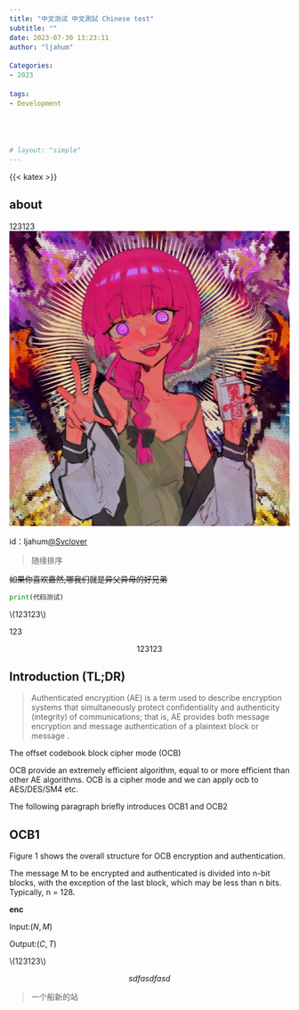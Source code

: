 ```yaml
---
title: "中文测试 中文測試 Chinese test"
subtitle: ""
date: 2023-07-30 13:23:11
author: "ljahum"

Categories:
- 2023

tags:
- Development




# layout: "simple"
---
```


{{< katex >}}

## about




123123
![123123](/img/1.jpg)


id：ljahum[@Syclover](https://ctftime.org/team/455)





> 随缘排序




<del>如果你喜欢嘉然,哪我们就是异父异母的好兄弟</del>



```python
print(代码测试)
```

\\(123123\\)


$123$ 

$$
123123
$$




## Introduction (TL;DR)

> Authenticated encryption (AE) is a term used to describe encryption systems  that simultaneously protect confidentiality and authenticity (integrity) of  communications; that is, AE provides both message encryption and message  authentication of a plaintext block or message .

The offset codebook block cipher mode (OCB)

OCB provide an extremely efficient  algorithm, equal to or more efficient than other AE algorithms. OCB is a cipher mode and we can apply ocb to AES/DES/SM4 etc.



The following paragraph briefly introduces OCB1 and OCB2

## OCB1

Figure 1 shows the overall structure for OCB encryption and authentication.

The message M to be  encrypted and authenticated is divided into n-bit blocks, with the exception  of the last block, which may be less than n bits. Typically, n = 128. 

**enc**

Input:$(N,M)$

Output:$(C,T)$

\\(123123\\)


$$
sdfasdfasd
$$

> 一个船新的站
